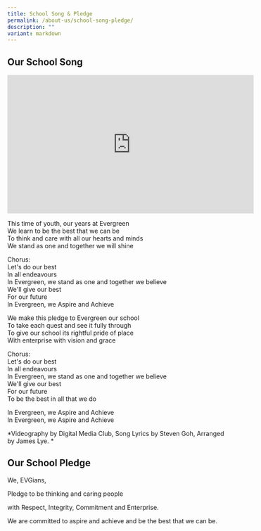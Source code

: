 ```yaml
---
title: School Song & Pledge
permalink: /about-us/school-song-pledge/
description: ""
variant: markdown
---
```

## **Our School Song**  
<iframe allowfullscreen="" allow="accelerometer; autoplay; clipboard-write; encrypted-media; gyroscope; picture-in-picture; web-share" frameborder="0" title="YouTube video player" src="https://www.youtube.com/embed/hMRqKrl4ZRk?si=o0XlitcA2rfeIYYv" height="315" width="560"></iframe>

This time of youth, our years at Evergreen  
We learn to be the best that we can be  
To think and care with all our hearts and minds  
We stand as one and together we will shine

Chorus:  
Let's do our best  
In all endeavours  
In Evergreen, we stand as one and together we believe  
We'll give our best  
For our future  
In Evergreen, we Aspire and Achieve

We make this pledge to Evergreen our school  
To take each quest and see it fully through  
To give our school its rightful pride of place  
With enterprise with vision and grace

Chorus:  
Let's do our best  
In all endeavours  
In Evergreen, we stand as one and together we believe  
We'll give our best  
For our future  
To be the best in all that we do

In Evergreen, we Aspire and Achieve  
In Evergreen, we Aspire and Achieve

*Videography by Digital Media Club, Song Lyrics by Steven Goh, Arranged by James Lye. *


## **Our School Pledge**  
We, EVGians, 

Pledge to be thinking and caring people 

with Respect, Integrity, Commitment and Enterprise.

We are committed to aspire and achieve and be the best that we can be.